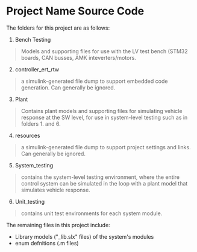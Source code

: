 # Project Name Source Code

The folders for this project are as follows:

1. Bench Testing
> Models and supporting files for use with the LV test bench (STM32 boards, CAN busses, AMK inteverters/motors.

2. controller_ert_rtw
> a simulink-generated file dump to support embedded code generation. Can generally be ignored.

3. Plant
> Contains plant models and supporting files for simulating vehicle response at the SW level, for use in system-level testing such as in folders 1. and 6.

4. resources
> a simulink-generated file dump to support project settings and links. Can generally be ignored.

5. System_testing
> contains the system-level testing environment, where the entire control system can be simulated in the loop with a plant model that simulates vehicle response.

6. Unit_testing
> contains unit test environments for each system module.

The remaining files in this project include:
- Library models ("_lib.slx" files) of the system's modules
- enum defnitions (.m files)
